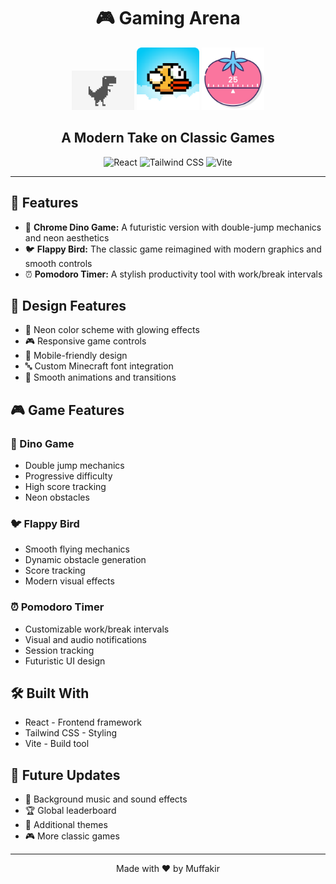 <h1 align="center">🎮 Gaming Arena</h1>

<p align="center">
  <img src="./src/assets/dino.png" alt="Dino Game" width="100">
  <img src="./src/assets/flappy.png" alt="Flappy Bird" width="100">
  <img src="./src/assets/pomodoro.png" alt="Pomodoro" width="100">
</p>

<h2 align="center">A Modern Take on Classic Games</h2>

<p align="center">
  <img src="https://img.shields.io/badge/React-20232A?style=for-the-badge&logo=react&logoColor=61DAFB" alt="React">
  <img src="https://img.shields.io/badge/Tailwind_CSS-38B2AC?style=for-the-badge&logo=tailwind-css&logoColor=white" alt="Tailwind CSS">
  <img src="https://img.shields.io/badge/Vite-B73BFE?style=for-the-badge&logo=vite&logoColor=FFD62E" alt="Vite">
</p>

<hr>

<h2>🎯 Features</h2>

<ul>
  <li>🦖 <strong>Chrome Dino Game:</strong> A futuristic version with double-jump mechanics and neon aesthetics</li>
  <li>🐦 <strong>Flappy Bird:</strong> The classic game reimagined with modern graphics and smooth controls</li>
  <li>⏰ <strong>Pomodoro Timer:</strong> A stylish productivity tool with work/break intervals</li>
</ul>

<h2>🎨 Design Features</h2>

<ul>
  <li>🌈 Neon color scheme with glowing effects</li>
  <li>🎮 Responsive game controls</li>
  <li>📱 Mobile-friendly design</li>
  <li>🔤 Custom Minecraft font integration</li>
  <li>💫 Smooth animations and transitions</li>
</ul>

<h2>🎮 Game Features</h2>

<h3>🦖 Dino Game</h3>
<ul>
  <li>Double jump mechanics</li>
  <li>Progressive difficulty</li>
  <li>High score tracking</li>
  <li>Neon obstacles</li>
</ul>

<h3>🐦 Flappy Bird</h3>
<ul>
  <li>Smooth flying mechanics</li>
  <li>Dynamic obstacle generation</li>
  <li>Score tracking</li>
  <li>Modern visual effects</li>
</ul>

<h3>⏰ Pomodoro Timer</h3>
<ul>
  <li>Customizable work/break intervals</li>
  <li>Visual and audio notifications</li>
  <li>Session tracking</li>
  <li>Futuristic UI design</li>
</ul>

<h2>🛠️ Built With</h2>

<ul>
  <li>React - Frontend framework</li>
  <li>Tailwind CSS - Styling</li>
  <li>Vite - Build tool</li>
</ul>

<h2>🎯 Future Updates</h2>

<ul>
  <li>🎵 Background music and sound effects</li>
  <li>🏆 Global leaderboard</li>
  <li>🎨 Additional themes</li>
  <li>🎮 More classic games</li>
</ul>

<hr>

<p align="center">
  Made with ❤️ by Muffakir
</p>
